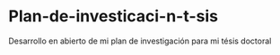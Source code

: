 # Plan-de-investicaci-n-t-sis
Desarrollo en abierto de mi plan de investigación para mi tésis doctoral
